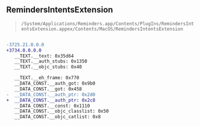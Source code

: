 ## RemindersIntentsExtension

> `/System/Applications/Reminders.app/Contents/PlugIns/RemindersIntentsExtension.appex/Contents/MacOS/RemindersIntentsExtension`

```diff

-3725.21.0.0.0
+3734.0.0.0.0
   __TEXT.__text: 0x35d64
   __TEXT.__auth_stubs: 0x1350
   __TEXT.__objc_stubs: 0x40

   __TEXT.__eh_frame: 0x770
   __DATA_CONST.__auth_got: 0x9b0
   __DATA_CONST.__got: 0x458
-  __DATA_CONST.__auth_ptr: 0x2d0
+  __DATA_CONST.__auth_ptr: 0x2c8
   __DATA_CONST.__const: 0x1110
   __DATA_CONST.__objc_classlist: 0x50
   __DATA_CONST.__objc_catlist: 0x8

```
